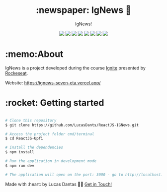 <h1 align="center">:newspaper: IgNews 📰</h1>
<p align="center">IgNews!</p>

<p align="center">
 <img  src="https://img.shields.io/github/package-json/dependency-version/LucasDants/ReactJS-IGNews/react">
 <img  src="https://img.shields.io/github/package-json/dependency-version/LucasDants/ReactJS-IGNews/next">
  <img  src="https://img.shields.io/github/package-json/dependency-version/LucasDants/ReactJS-IGNews/prismic-reactjs">
   <img  src="https://img.shields.io/github/package-json/dependency-version/LucasDants/ReactJS-IGNews/stripe">
    <img  src="https://img.shields.io/github/package-json/dependency-version/LucasDants/ReactJS-IGNews/sass">
 <img  src="https://img.shields.io/github/package-json/dependency-version/LucasDants/ReactJS-IGNews/faunadb">
  <img  src="https://img.shields.io/github/package-json/dependency-version/LucasDants/ReactJS-IGNews/dev/jest">
 <img  src="https://img.shields.io/github/package-json/dependency-version/LucasDants/ReactJS-IGNews/dev/typescript">
</p>

<h1>:memo:About</h1>
<p>IgNews is a project developed during the course <a href="https://rocketseat.com/">Ignite</a> presented by <a href="https://www.linkedin.com/school/rocketseat/">Rockeseat</a>.</p>

Website: <a href="https://ignews-seven-eta.vercel.app/">https://ignews-seven-eta.vercel.app/</a>

<h1>:rocket: Getting started</h1>

```bash

# Clone this repository
$ git clone https://github.com/LucasDants/ReactJS-IGNews.git

# Access the project folder cmd/terminal
$ cd ReactJS-Upfi

# install the dependencies
$ npm install

# Run the application in development mode
$ npm run dev

# The application will open on the port: 3000 - go to http://localhost:3000

```

 <p>Made with :heart: by Lucas Dantas 👋🏽 <a href="https://www.linkedin.com/in/lucasdants/">Get in Touch!</a></p>
